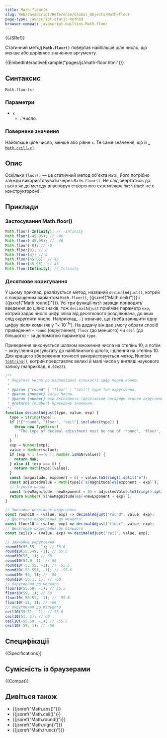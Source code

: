 ```yaml
---
title: Math.floor()
slug: Web/JavaScript/Reference/Global_Objects/Math/floor
page-type: javascript-static-method
browser-compat: javascript.builtins.Math.floor
---
```


{{JSRef}}

Статичний метод **`Math.floor()`** повертає найбільше ціле число, що менше або дорівнює значенню аргументу.

{{EmbedInteractiveExample("pages/js/math-floor.html")}}

## Синтаксис

```js-nolint
Math.floor(x)
```

### Параметри

- `x`
  - : Число.

### Повернене значення

Найбільше ціле число, менше або рівне `x`. Те саме значення, що й [`-Math.ceil(-x)`](/uk/docs/Web/JavaScript/Reference/Global_Objects/Math/ceil).

## Опис

Оскільки `floor()` — це статичний метод об'єкта `Math`, його потрібно завжди використовувати через `Math.floor()`. Не слід звертатись до нього як до методу власноруч створеного екземпляра `Math` (`Math` не є конструктором).

## Приклади

### Застосування Math.floor()

```js
Math.floor(-Infinity); // -Infinity
Math.floor(-45.95); // -46
Math.floor(-45.05); // -46
Math.floor(-0); // -0
Math.floor(0); // 0
Math.floor(4); // 4
Math.floor(45.05); // 45
Math.floor(45.95); // 45
Math.floor(Infinity); // Infinity
```

### Десяткове коригування

У цьому прикладі реалізується метод, названий `decimalAdjust()`, котрий є покращеним варіантом `Math.floor()`, {{jsxref("Math.ceil()")}} і {{jsxref("Math.round()")}}. Усі три функції `Math` завжди приводять введення до цілих знаків, тож `decimalAdjust` приймає параметр `exp`, котрий задає число цифр зліва від десяткового розділювача, до яких слід округляти число. Наприклад, `-1` означає, що треба залишити одну цифру після коми (як у "× 10<sup>-1</sup>"). На додачу він дає змогу обрати спосіб приведення – `round` (округлення), `floor` (до меншого) чи `ceil` (до більшого) – за допомогою параметра `type`.

Приведення виконується шляхом множення числа на степінь 10, а потім – округлення результату до найближчого цілого, і ділення на степінь 10. Для кращого збереження точності використовується метод Number [`toString()`](/uk/docs/Web/JavaScript/Reference/Global_Objects/Number/toString), котрий представляє великі й малі числа у вигляді наукового запису (наприклад, `6.02e23`).

```js
/**
 * Округляє число до відповідної кількості цифр перед комою.
 *
 * @param {"round" | "floor" | "ceil"} type Тип округлення.
 * @param {number} value Число.
 * @param {number} exp Експонента (десятковий логарифм основи округлення).
 * @returns {number} Приведене значення.
 */
function decimalAdjust(type, value, exp) {
  type = String(type);
  if (!["round", "floor", "ceil"].includes(type)) {
    throw new TypeError(
      "The type of decimal adjustment must be one of 'round', 'floor', or 'ceil'."
    );
  }
  exp = Number(exp);
  value = Number(value);
  if (exp % 1 !== 0 || Number.isNaN(value)) {
    return NaN;
  } else if (exp === 0) {
    return Math[type](value);
  }
  const [magnitude, exponent = 0] = value.toString().split("e");
  const adjustedValue = Math[type](`${magnitude}e${exponent - exp}`);
  // Зсунути назад
  const [newMagnitude, newExponent = 0] = adjustedValue.toString().split("e");
  return Number(`${newMagnitude}e${+newExponent + exp}`);
}

// Звичайне десяткове округлення
const round10 = (value, exp) => decimalAdjust("round", value, exp);
// Десяткове округлення до меншого
const floor10 = (value, exp) => decimalAdjust("floor", value, exp);
// Десяткове округлення до більшого
const ceil10 = (value, exp) => decimalAdjust("ceil", value, exp);

// Звичайне округлення
round10(55.55, -1); // 55.6
round10(55.549, -1); // 55.5
round10(55, 1); // 60
round10(54.9, 1); // 50
round10(-55.55, -1); // -55.5
round10(-55.551, -1); // -55.6
round10(-55, 1); // -50
round10(-55.1, 1); // -60
// Округлення до меншого
floor10(55.59, -1); // 55.5
floor10(59, 1); // 50
floor10(-55.51, -1); // -55.6
floor10(-51, 1); // -60
// Округлення до більшого
ceil10(55.51, -1); // 55.6
ceil10(51, 1); // 60
ceil10(-55.59, -1); // -55.5
ceil10(-59, 1); // -50
```

## Специфікації

{{Specifications}}

## Сумісність із браузерами

{{Compat}}

## Дивіться також

- {{jsxref("Math.abs()")}}
- {{jsxref("Math.ceil()")}}
- {{jsxref("Math.round()")}}
- {{jsxref("Math.sign()")}}
- {{jsxref("Math.trunc()")}}
